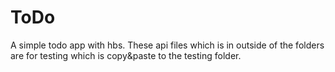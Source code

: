 # ToDo
A simple todo app with hbs.
These api files which is in outside of the folders are for testing which is copy&paste to the testing folder.
